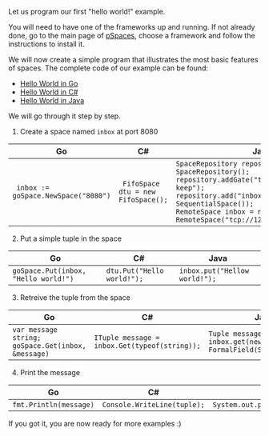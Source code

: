 Let us program our first "hello world!" example.

You will need to have one of the frameworks up and running. If not already done, go to the main page of [pSpaces](../), choose a framework and follow the instructions to install it. 

We will now create a simple program that illustrates the most basic features of spaces. The complete code of our example can be found:
- [Hello World in Go](https://github.com/pSpaces/goSpace/blob/master/examples/HelloWorld/main.go)
- [Hello World in C#](https://github.com/pSpaces/dotSpace/wiki/getting-started)
- [Hello World in Java](https://github.com/pSpaces/jSpace/blob/master/examples/HelloWorld/src/main/java/org/jspace/examples/helloworld/HelloWorld.java)

We will go through it step by step.

1. Create a space named `inbox` at port 8080

| Go | C# | Java |
|----|----|------|
| ``` inbox := goSpace.NewSpace("8080")``` | ``` FifoSpace dtu = new FifoSpace();``` | ```SpaceRepository repository = new SpaceRepository();```<br>```repository.addGate("tcp://127.0.0.1:9001/?keep");```<br>```repository.add("inbox", new SequentialSpace());```<br>```RemoteSpace inbox = new RemoteSpace("tcp://127.0.0.1:9001/?keep")``` |

2. Put a simple tuple in the space

| Go | C# | Java |
|----|----|------|
| ```goSpace.Put(inbox, "Hello world!")``` | ```dtu.Put("Hello world!");``` | ```inbox.put("Hellow world!");```

3. Retreive the tuple from the space

| Go | C# | Java |
|----|----|------|
|```var message string;```<br>```goSpace.Get(inbox, &message) ``` | ```ITuple message = inbox.Get(typeof(string));``` | ```Tuple message = inbox.get(new FormalField(String.class())``` |

4. Print the message

| Go | C# | Java |
|----|----|------|
```fmt.Println(message)``` | ```Console.WriteLine(tuple);``` | ```System.out.println(messsage.at(0));```


If you got it, you are now ready for more examples :)
